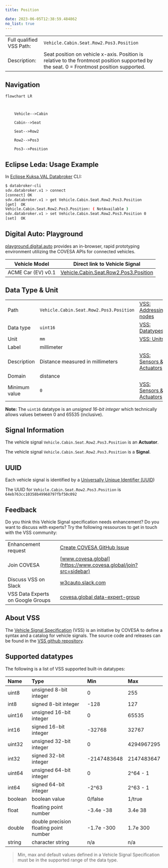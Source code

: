 ```yaml
---
title: Position

date: 2023-06-05T12:38:59.484862
no_list: true
---
```



| | |
|---|---|
| Full qualified VSS Path: | `Vehicle.Cabin.Seat.Row2.Pos3.Position` |
| Description: | Seat position on vehicle x-axis. Position is relative to the frontmost position supported by the seat. 0 = Frontmost position supported. |

## Navigation

```mermaid
flowchart LR



    Vehicle-->Cabin

    Cabin-->Seat

    Seat-->Row2

    Row2-->Pos3

    Pos3-->Position

```

## Eclipse Leda: Usage Example

In [Eclipse Kuksa.VAL Databroker](https://github.com/eclipse/kuksa.val/tree/master/kuksa_databroker) CLI:



```bash
$ databroker-cli
sdv.databroker.v1 > connect
[connect] OK
sdv.databroker.v1 > get Vehicle.Cabin.Seat.Row2.Pos3.Position
[get]  OK
Vehicle.Cabin.Seat.Row2.Pos3.Position: ( NotAvailable )
sdv.databroker.v1 > set Vehicle.Cabin.Seat.Row2.Pos3.Position 0
[set]  OK
```

## Digital Auto: Playground

[playground.digital.auto](http://digital.auto) provides an in-browser, rapid prototyping environment utilizing the COVESA APIs for connected vehicles. 

| Vehicle Model | Direct link to Vehicle Signal |
|---|---|
| ACME Car (EV) v0.1 | [Vehicle.Cabin.Seat.Row2.Pos3.Position](https://digitalauto.netlify.app/model/STLWzk1WyqVVLbfymb4f/cvi/list/Vehicle.Cabin.Seat.Row2.Pos3.Position/) |

## Data Type & Unit

| | | |
|---|---|---|
| Path | `Vehicle.Cabin.Seat.Row2.Pos3.Position` | [VSS: Addressing nodes](https://covesa.github.io/vehicle_signal_specification/rule_set/basics/) |
| Data type | `uint16` | [VSS: Datatypes](https://covesa.github.io/vehicle_signal_specification/rule_set/data_entry/data_types/) |
| Unit | `mm` | [VSS: Units](https://covesa.github.io/vehicle_signal_specification/rule_set/data_entry/data_unit_types/) |
| Label | millimeter | |
| Description | Distance measured in millimeters | [VSS: Sensors & Actuators](https://covesa.github.io/vehicle_signal_specification/rule_set/data_entry/sensor_actuator/) |
| Domain | distance | [](https://covesa.github.io/vehicle_signal_specification/rule_set/data_entry/data_unit_types/) |
| Minimum value | `0` | [VSS: Sensors & Actuators](https://covesa.github.io/vehicle_signal_specification/rule_set/data_entry/sensor_actuator/) |



**Note:** The `uint16` datatype is an *unsigned 16-bit integer* which technically allows values between 0 and 65535 (inclusive).











## Signal Information

The vehicle signal `Vehicle.Cabin.Seat.Row2.Pos3.Position` is an **Actuator**.





The vehicle signal `Vehicle.Cabin.Seat.Row2.Pos3.Position` is a **Signal**.



## UUID

Each vehicle signal is identified by a [Universally Unique Identifier (UUID](https://en.wikipedia.org/wiki/Universally_unique_identifier))

The UUID for `Vehicle.Cabin.Seat.Row2.Pos3.Position` is `64eb763cc10358b49968797fbf50c092`


## Feedback

Do you think this Vehicle Signal specification needs enhancement? Do you want to discuss with experts? Try the following ressources to get in touch with the VSS community:

| | |
|---|---|
| Enhancement request | [Create COVESA GitHub Issue](https://github.com/COVESA/vehicle_signal_specification/issues/new?body=Please+describe+your+feedback&title=Signal+feedback+Vehicle.Cabin.Seat.Row2.Pos3.Position) |
| Join COVESA | [www.covesa.global](https://www.covesa.global/join?src=sidebar) |
| Discuss VSS on Slack | [w3cauto.slack.com](http://w3cauto.slack.com/) |
| VSS Data Experts on Google Groups | [covesa.global data-expert-group](https://groups.google.com/a/covesa.global/g/data-expert-group) |

## About VSS

The [Vehicle Signal Specification](https://covesa.github.io/vehicle_signal_specification/) (VSS)
is an initiative by COVESA to define a syntax and a catalog for vehicle signals.
The source code and releases can be found in the [VSS github repository](https://github.com/COVESA/vehicle_signal_specification).

## Supported datatypes

The following is a list of VSS supported built-in datatypes:

Name       | Type                       | Min  | Max
:----------|:---------------------------|:-----|:---
uint8      | unsigned 8-bit integer     | 0    | 255
int8       | signed 8-bit integer       | -128 | 127
uint16     | unsigned 16-bit integer    |  0   | 65535
int16      | signed 16-bit integer      | -32768 | 32767
uint32     | unsigned 32-bit integer    | 0 | 4294967295
int32      | signed 32-bit integer      | -2147483648 | 2147483647
uint64     | unsigned 64-bit integer    | 0    | 2^64 - 1
int64      | signed 64-bit integer      | -2^63 | 2^63 - 1
boolean    | boolean value              | 0/false | 1/true
float      | floating point number      | -3.4e -38 | 3.4e 38
double     | double precision floating point number | -1.7e -300 | 1.7e 300
string     | character string           | n/a  | n/a

> Min, max and default values defined in a Vehicle Signal Specification must be in the supported range of the data type.
